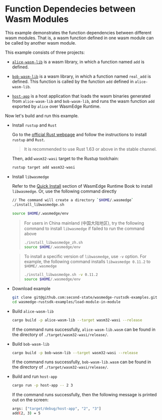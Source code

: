 # Function Dependecies between Wasm Modules

This example demonstrates the function dependencies between different wasm modules. That is, a wasm function defined in one wasm module can be called by another wasm module.

This example consists of three projects:

- [`alice-wasm-lib`](wasm-lib) is a wasm library, in which a function named `add` is defined.

- [`bob-wasm-lib`](wasm-lib) is a wasm library, in which a function named `real_add` is defined. This function is called by the function `add` defined in `alice-wasm-lib`.

- [`host-app`](host-app) is a host application that loads the wasm binaries generated from `alice-wasm-lib` and `bob-wasm-lib`, and runs the wasm function `add` exported by `alice` over WasmEdge Runtime.

Now let's build and run this example.

- Install `rustup` and `Rust`

  Go to the [official Rust webpage](https://www.rust-lang.org/tools/install) and follow the instructions to install `rustup` and `Rust`.

  > It is recommended to use Rust 1.63 or above in the stable channel.

  Then, add `wasm32-wasi` target to the Rustup toolchain:

  ```bash
  rustup target add wasm32-wasi
  ```

- Install `libwasmedge`

  Refer to the [Quick Install](https://wasmedge.org/book/en/quick_start/install.html#quick-install) section of WasmEdge Runtime Book to install `libwasmedge`. Or, use the following command directly

  ```bash
  // The command will create a directory `$HOME/.wasmedge`
  ./install_libwasmedge.sh

  source $HOME/.wasmedge/env
  ```

  > For users in China mainland (中国大陆地区), try the following command to install `libwasmedge` if failed to run the command above
  >
  > ```bash
  > ./install_libwasmedge_zh.sh
  > source $HOME/.wasmedge/env
  > ```

  > To install a specific version of `libwasmedge`, use `-v` option. For example, the following command installs `libwasmedge 0.11.2` to `$HOME/.wasmedge`
  >
  > ```bash
  > ./install_libwasmedge.sh -v 0.11.2
  > source $HOME/.wasmedge/env
  > ```

- Download example

  ```bash
  git clone git@github.com:second-state/wasmedge-rustsdk-examples.git
  cd wasmedge-rustsdk-examples/load-module-in-module
  ```

- Build `alice-wasm-lib`

  ```bash
  cargo build -p alice-wasm-lib --target wasm32-wasi --release
  ```

  If the command runs successfully, `alice-wasm-lib.wasm` can be found in the directory of `./target/wasm32-wasi/release/`.

- Build `bob-wasm-lib`

  ```bash
  cargo build -p bob-wasm-lib --target wasm32-wasi --release
  ```

  If the command runs successfully, `bob-wasm-lib.wasm` can be found in the directory of `./target/wasm32-wasi/release/`.

- Build and run `host-app`

  ```bash
  cargo run -p host-app -- 2 3
  ```

  If the command runs successfully, then the following message is printed out on the screen:

  ```bash
  args: ["target/debug/host-app", "2", "3"]
  add(2, 3) = 5
  ```
